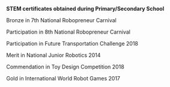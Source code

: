**STEM certificates obtained during Primary/Secondary School**

Bronze in 7th National Robopreneur Carnival

Participation in 8th National Robopreneur Carnival

Participation in Future Transportation Challenge 2018

Merit in National Junior Robotics 2014

Commendation in Toy Design Competition 2018

Gold in International World Robot Games 2017
